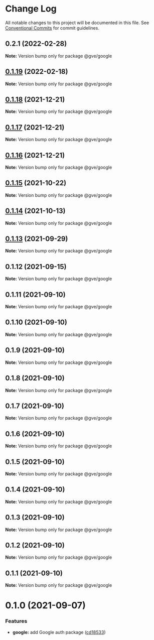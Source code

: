 # Change Log

All notable changes to this project will be documented in this file.
See [Conventional Commits](https://conventionalcommits.org) for commit guidelines.

## 0.2.1 (2022-02-28)

**Note:** Version bump only for package @gve/google





## [0.1.19](https://github.com/CiscoDevNet/essentials/compare/@gve/google@0.1.18...@gve/google@0.1.19) (2022-02-18)

**Note:** Version bump only for package @gve/google





## [0.1.18](https://github.com/CiscoDevNet/essentials/compare/@gve/google@0.1.17...@gve/google@0.1.18) (2021-12-21)

**Note:** Version bump only for package @gve/google





## [0.1.17](https://github.com/CiscoDevNet/essentials/compare/@gve/google@0.1.16...@gve/google@0.1.17) (2021-12-21)

**Note:** Version bump only for package @gve/google





## [0.1.16](https://github.com/CiscoDevNet/essentials/compare/@gve/google@0.1.14...@gve/google@0.1.16) (2021-12-21)

**Note:** Version bump only for package @gve/google





## [0.1.15](https://github.com/mattnorris/essentials/compare/@gve/google@0.1.14...@gve/google@0.1.15) (2021-10-22)

**Note:** Version bump only for package @gve/google





## [0.1.14](https://github.com/mattnorris/essentials/compare/@gve/google@0.1.12...@gve/google@0.1.14) (2021-10-13)

**Note:** Version bump only for package @gve/google





## [0.1.13](https://github.com/mattnorris/essentials/compare/@gve/google@0.1.12...@gve/google@0.1.13) (2021-09-29)

**Note:** Version bump only for package @gve/google





## 0.1.12 (2021-09-15)

**Note:** Version bump only for package @gve/google





## 0.1.11 (2021-09-10)

**Note:** Version bump only for package @gve/google





## 0.1.10 (2021-09-10)

**Note:** Version bump only for package @gve/google





## 0.1.9 (2021-09-10)

**Note:** Version bump only for package @gve/google





## 0.1.8 (2021-09-10)

**Note:** Version bump only for package @gve/google





## 0.1.7 (2021-09-10)

**Note:** Version bump only for package @gve/google





## 0.1.6 (2021-09-10)

**Note:** Version bump only for package @gve/google





## 0.1.5 (2021-09-10)

**Note:** Version bump only for package @gve/google





## 0.1.4 (2021-09-10)

**Note:** Version bump only for package @gve/google





## 0.1.3 (2021-09-10)

**Note:** Version bump only for package @gve/google





## 0.1.2 (2021-09-10)

**Note:** Version bump only for package @gve/google





## 0.1.1 (2021-09-10)

**Note:** Version bump only for package @gve/google





# 0.1.0 (2021-09-07)


### Features

* **google:** add Google auth package ([cd18533](https://github.com/mattnorris/essentials/commit/cd185337daa5f2651d5d8e21eebad673de5c7f5d))

